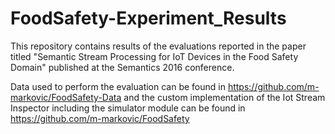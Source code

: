 # FoodSafety-Experiment_Results

This repository contains results of the evaluations reported in the paper titled "Semantic Stream Processing for IoT Devices in the Food Safety Domain" published at the Semantics 2016 conference. 


Data used to perform the evaluation can be found in https://github.com/m-markovic/FoodSafety-Data and the custom implementation of the Iot Stream Inspector including the simulator module can be found in https://github.com/m-markovic/FoodSafety
